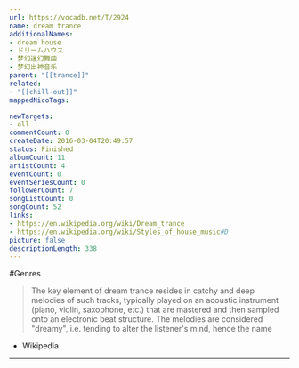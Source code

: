 ```yaml
---
url: https://vocadb.net/T/2924
name: dream trance
additionalNames: 
- dream house
- ドリームハウス
- 梦幻迷幻舞曲
- 梦幻出神音乐
parent: "[[trance]]"
related:
- "[[chill-out]]"
mappedNicoTags:

newTargets:
- all
commentCount: 0
createDate: 2016-03-04T20:49:57
status: Finished
albumCount: 11
artistCount: 4
eventCount: 0
eventSeriesCount: 0
followerCount: 7
songListCount: 0
songCount: 52
links: 
- https://en.wikipedia.org/wiki/Dream_trance
- https://en.wikipedia.org/wiki/Styles_of_house_music#D
picture: false
descriptionLength: 338
---
```


#Genres

>The key element of dream trance resides in catchy and deep melodies of such tracks, typically played on an acoustic instrument (piano, violin, saxophone, etc.) that are mastered and then sampled onto an electronic beat structure. The melodies are considered "dreamy", i.e. tending to alter the listener's mind, hence the name
- Wikipedia

---


